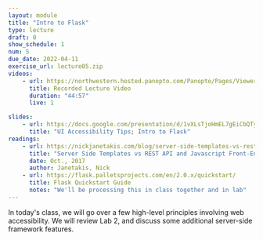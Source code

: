 ```yaml
---
layout: module
title: "Intro to Flask"
type: lecture
draft: 0
show_schedule: 1
num: 5
due_date: 2022-04-11
exercise_url: lecture05.zip
videos:
    - url: https://northwestern.hosted.panopto.com/Panopto/Pages/Viewer.aspx?id=c6a56fb1-f3b9-4884-a570-ae740128544e
      title: Recorded Lecture Video
      duration: "44:57"
      live: 1

slides: 
    - url: https://docs.google.com/presentation/d/1vXLsTjoHmEL7gEiCbQTyVFp0aPtH0wu432brLP7H3k4/edit?usp=sharing
      title: "UI Accessibility Tips; Intro to Flask"
readings:
    - url: https://nickjanetakis.com/blog/server-side-templates-vs-rest-api-and-javascript-front-end
      title: "Server Side Templates vs REST API and Javascript Front-End"
      date: Oct., 2017
      author: Janetakis, Nick
    - url: https://flask.palletsprojects.com/en/2.0.x/quickstart/
      title: Flask Quickstart Guide
      notes: "We'll be processing this in class together and in lab"
---
```


In today's class, we will go over a few high-level principles involving web accessibility. We will review Lab 2, and discuss some additional server-side framework features.

